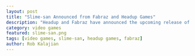 ```yaml
---
layout: post
title: "Slime-san Announced from Fabraz and Headup Games"
description: "Headup and Fabraz have announced the upcoming release of Slime-san, a twitch-timing platformer."
category: video games
featured: slime-san.png
tags: [video games, slime-san, headup games, fabraz]
author: Rob Kalajian
---
```

